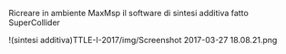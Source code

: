 Ricreare in ambiente MaxMsp il software di sintesi additiva fatto SuperCollider

!(sintesi additiva)TTLE-I-2017/img/Screenshot 2017-03-27 18.08.21.png
